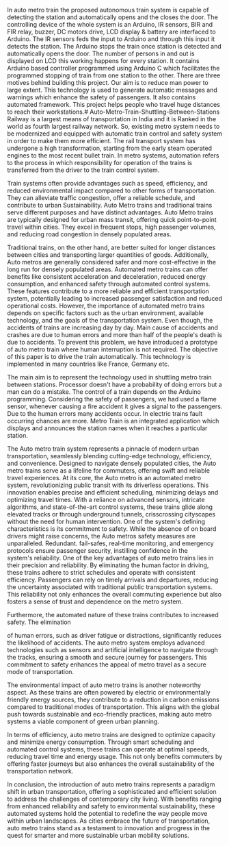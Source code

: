 In auto metro train the proposed autonomous train system is capable of detecting the station and automatically opens and the closes the door. The controlling device of the whole system is an Arduino, IR sensors, BIR and FIR relay, buzzer, DC motors drive, LCD display & battery are interfaced to Arduino. The IR sensors feds the input to Arduino and through this input it detects the station. The Arduino stops the train once station is detected and automatically opens the door. The number of persons in and out is displayed on LCD this working happens for every station. It contains Arduino based controller programmed using Arduino C which facilitates the programmed stopping of train from one station to the other. There are three motives behind building this project. Our aim is to reduce man power to large extent. This technology is used to generate automatic messages and warnings which enhance the safety of passengers. It also contains automated framework. This project helps people who travel huge distances to reach their workstations.# Auto-Metro-Train-Shuttling-Between-Stations
Railway is a largest means of transportation in India and it is Ranked in the world as fourth largest railway network. So, existing metro system needs to be modernized and equipped with automatic train control and safety system in order to make them more efficient. The rail transport system has undergone a high transformation, starting from the early steam operated engines to the most recent bullet train. In metro systems, automation refers to the process in which responsibility for operation of the trains is transferred from the driver to the train control system.

Train systems often provide advantages such as speed, efficiency, and reduced environmental impact compared to other forms of transportation. They can alleviate traffic congestion, offer a reliable schedule, and contribute to urban Sustainability. Auto Metro trains and traditional trains serve different purposes and have distinct advantages. Auto Metro trains are typically designed for urban mass transit, offering quick point-to-point travel within cities. They excel in frequent stops, high passenger volumes, and reducing road congestion in densely populated areas.

Traditional trains, on the other hand, are better suited for longer distances between cities and transporting larger quantities of goods. Additionally, Auto metros are generally considered safer and more cost-effective in the long run for densely populated areas. Automated metro trains can offer benefits like consistent acceleration and deceleration, reduced energy consumption, and enhanced safety through automated control systems. These features contribute to a more reliable and efficient transportation system, potentially leading to increased passenger satisfaction and reduced operational costs. However, the importance of automated metro trains depends on specific factors such as the urban environment, available technology, and the goals of the transportation system.
Even though, the accidents of trains are increasing day by day. Main cause of accidents and crashes are due to human errors and more than half of the people's death is due to accidents. To prevent this problem, we have introduced a prototype of auto metro train where human interruption is not required. The objective of this paper is to drive the train automatically. This technology is implemented in many countries like France, Germany etc.

The main aim is to represent the technology used in shuttling metro train between stations. Processor doesn't have a probability of doing errors but a man can do a mistake. The control of a train depends on the Arduino programming. Considering the safety of passengers, we had used a flame sensor, whenever causing a fire accident it gives a signal to the passengers. Due to the human errors many accidents occur. In electric trains fault occurring chances are more. Metro Train is an integrated application which displays and announces the station names when it reaches a particular station.

The Auto metro train system represents a pinnacle of modern urban transportation, seamlessly blending cutting-edge technology, efficiency, and convenience. Designed to navigate densely populated cities, the Auto metro trains serve as a lifeline for commuters, offering swift and reliable travel experiences. At its core, the Auto metro is an automated metro system, revolutionizing public transit with its driverless operations. This innovation enables precise and efficient scheduling, minimizing delays and optimizing travel times. With a reliance on advanced sensors, intricate algorithms, and state-of-the-art control systems, these trains glide along elevated tracks or through underground tunnels, crisscrossing cityscapes without the need for human intervention. One of the system's defining characteristics is its commitment to safety. While the absence of on board drivers might raise concerns, the Auto metros safety measures are unparalleled. Redundant. fail-safes, real-time monitoring, and emergency protocols ensure passenger security, instilling confidence in the system's reliability.
One of the key advantages of auto metro trains lies in their precision and reliability. By eliminating the human factor in driving, these trains adhere to strict schedules and operate with consistent efficiency. Passengers can rely on timely arrivals and departures, reducing the uncertainty associated with traditional public transportation systems. This reliability not only enhances the overall commuting experience but also fosters a sense of trust and dependence on the metro system.

Furthermore, the automated nature of these trains contributes to increased safety. The elimination

of human errors, such as driver fatigue or distractions, significantly reduces the likelihood of accidents. The auto metro system employs advanced technologies such as sensors and artificial intelligence to navigate through the tracks, ensuring a smooth and secure journey for passengers. This commitment to safety enhances the appeal of metro travel as a secure mode of transportation.

The environmental impact of auto metro trains is another noteworthy aspect. As these trains are often powered by electric or environmentally friendly energy sources, they contribute to a reduction in carbon emissions compared to traditional modes of transportation. This aligns with the global push towards sustainable and eco-friendly practices, making auto metro systems a viable component of green urban planning.

In terms of efficiency, auto metro trains are designed to optimize capacity and minimize energy consumption. Through smart scheduling and automated control systems, these trains can operate at optimal speeds, reducing travel time and energy usage. This not only benefits commuters by offering faster journeys but also enhances the overall sustainability of the transportation network.

In conclusion, the introduction of auto metro trains represents a paradigm shift in urban transportation, offering a sophisticated and efficient solution to address the challenges of contemporary city living. With benefits ranging from enhanced reliability and safety to environmental sustainability, these automated systems hold the potential to redefine the way people move within urban landscapes. As cities embrace the future of transportation, auto metro trains stand as a testament to innovation and progress in the quest for smarter and more sustainable urban mobility solutions.
